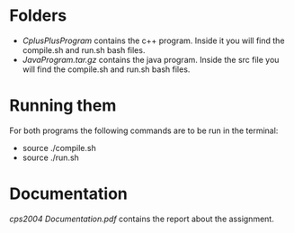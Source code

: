 # Folders
* _CplusPlusProgram_ contains the c++ program.  Inside it you will find the compile.sh and run.sh bash files.
* _JavaProgram.tar.gz_ contains the java program.  Inside the src file you will find the compile.sh and run.sh bash files.

# Running them
For both programs the following commands are to be run in the terminal:
* source ./compile.sh
* source ./run.sh

# Documentation
_cps2004 Documentation.pdf_ contains the report about the assignment.
